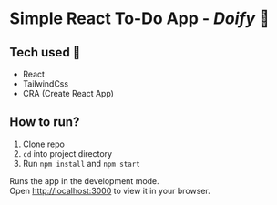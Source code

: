# Simple React To-Do App - _Doify_ 📝

## Tech used  🔌
* React
* TailwindCss
* CRA (Create React App)

## How to run? 
1) Clone repo
2) ```cd``` into project directory
3) Run `npm install` and `npm start`

Runs the app in the development mode.\
Open [http://localhost:3000](http://localhost:3000) to view it in your browser.
